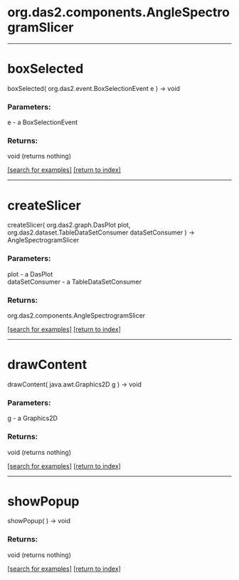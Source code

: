 # org.das2.components.AngleSpectrogramSlicer



***
<a name="boxSelected"></a>
# boxSelected
boxSelected( org.das2.event.BoxSelectionEvent e ) &rarr; void



### Parameters:
e - a BoxSelectionEvent

### Returns:
void (returns nothing)


<a href="https://github.com/autoplot/dev/search?q=boxSelected&unscoped_q=boxSelected">[search for examples]</a>
<a href="https://github.com/autoplot/documentation/blob/master/javadoc/index-all.md">[return to index]</a>

***
<a name="createSlicer"></a>
# createSlicer
createSlicer( org.das2.graph.DasPlot plot, org.das2.dataset.TableDataSetConsumer dataSetConsumer ) &rarr; AngleSpectrogramSlicer



### Parameters:
plot - a DasPlot
<br>dataSetConsumer - a TableDataSetConsumer

### Returns:
org.das2.components.AngleSpectrogramSlicer


<a href="https://github.com/autoplot/dev/search?q=createSlicer&unscoped_q=createSlicer">[search for examples]</a>
<a href="https://github.com/autoplot/documentation/blob/master/javadoc/index-all.md">[return to index]</a>

***
<a name="drawContent"></a>
# drawContent
drawContent( java.awt.Graphics2D g ) &rarr; void



### Parameters:
g - a Graphics2D

### Returns:
void (returns nothing)


<a href="https://github.com/autoplot/dev/search?q=drawContent&unscoped_q=drawContent">[search for examples]</a>
<a href="https://github.com/autoplot/documentation/blob/master/javadoc/index-all.md">[return to index]</a>

***
<a name="showPopup"></a>
# showPopup
showPopup(  ) &rarr; void



### Returns:
void (returns nothing)


<a href="https://github.com/autoplot/dev/search?q=showPopup&unscoped_q=showPopup">[search for examples]</a>
<a href="https://github.com/autoplot/documentation/blob/master/javadoc/index-all.md">[return to index]</a>

